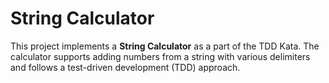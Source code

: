 # String Calculator

This project implements a **String Calculator** as a part of the TDD Kata. The calculator supports adding numbers from a string with various delimiters and follows a test-driven development (TDD) approach.
